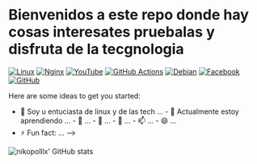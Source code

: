 # Bienvenidos a este repo donde hay cosas interesates pruebalas y disfruta de la tecgnologia

[![Linux](https://img.shields.io/badge/Linux-FCC624?style=for-the-badge&logo=linux&logoColor=black)](https://www.kernel.org/) 
[![Nginx](https://img.shields.io/badge/nginx-%23009639.svg?style=for-the-badge&logo=nginx&logoColor=white)](https://github.com/nikopolllx)
[![YouTube](https://img.shields.io/badge/YouTube-%23FF0000.svg?style=for-the-badge&logo=YouTube&logoColor=white)](https://www.youtube.com/@dianlinux)
[![GitHub Actions](https://img.shields.io/badge/github%20actions-%232671E5.svg?style=for-the-badge&logo=githubactions&logoColor=white)](https://hub.docker.com/u/linuxserver)
[![Debian](https://img.shields.io/badge/Debian-D70A53?style=for-the-badge&logo=debian&logoColor=white)](https://www.debian.org/distrib/)
[![Facebook](https://img.shields.io/badge/Facebook-%231877F2.svg?style=for-the-badge&logo=Facebook&logoColor=white)](https://github.com/nikopolllx)
[![GitHub](https://img.shields.io/badge/github-%23121011.svg?style=for-the-badge&logo=github&logoColor=white)](https://github.com/nikopolllx)
[](https://github.com/nikopolllx)


Here are some ideas to get you started:

- 🔭 Soy u entuciasta de linux y de las tech ...  - 🌱 Actualmente estoy aprendiendo ...   - 👯  ...  - 🤔  ...  - 💬  ...  - 📫  ... - 😄  ...
- ⚡ Fun fact: ...
-->


![nikopolllx' GitHub stats](https://github-readme-stats.vercel.app/api?username=nikopolllx&show_icons=true&theme=radical)
